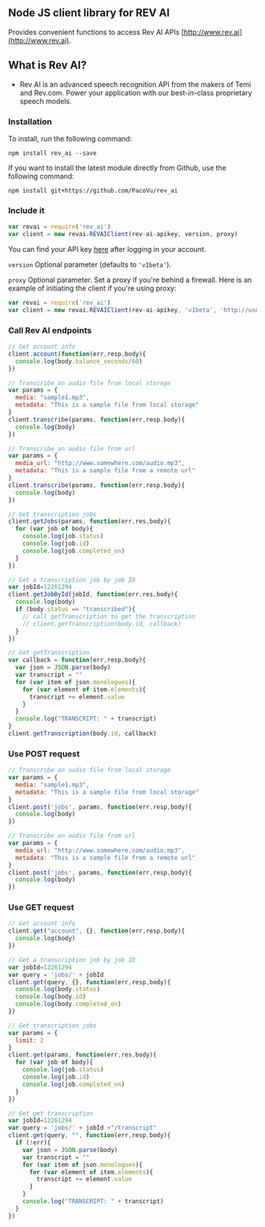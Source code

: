 ## Node JS client library for REV AI
Provides convenient functions to access Rev AI APIs [http://www.rev.ai](http://www.rev.ai).

## What is Rev AI?
* Rev AI is an advanced speech recognition API from the makers of Temi and Rev.com. Power your application with our best-in-class proprietary speech models.


### Installation
To install, run the following command:
```
npm install rev_ai --save
```
If you want to install the latest module directly from Github, use the following command:
```
npm install git+https://github.com/PacoVu/rev_ai
```

### Include it
```js
var revai = require('rev_ai')
var client = new revai.REVAIClient(rev-ai-apikey, version, proxy)
```
You can find your API key [here](https://www.rev.ai/settings) after logging in your account.

`version` Optional parameter (defaults to `'v1beta'`).

`proxy` Optional parameter. Set a proxy if you're behind a firewall. Here is an example of initiating the client if you're using proxy:
```js
var revai = require('rev_ai')
var client = new revai.REVAIClient(rev-ai-apikey, 'v1beta', 'http://user:pass@proxy.server.com:3128')
```
### Call Rev AI endpoints
```js
// Get account info
client.account(function(err,resp,body){
  console.log(body.balance_seconds/60)
})

// Transcribe an audio file from local storage
var params = {
  media: "sample1.mp3",
  metadata: "This is a sample file from local storage"
}
client.transcribe(params, function(err,resp,body){
  console.log(body)
})

// Transcribe an audio file from url
var params = {
  media_url: "http://www.somewhere.com/audio.mp3",
  metadata: "This is a sample file from a remote url"
}
client.transcribe(params, function(err,resp,body){
  console.log(body)
})

// Get transcription jobs
client.getJobs(params, function(err,res,body){
  for (var job of body){
    console.log(job.status)
    console.log(job.id)
    console.log(job.completed_on)
  }
})

// Get a transcription job by job ID
var jobId=12261294
client.getJobById(jobId, function(err,res,body){
  console.log(body)
  if (body.status == "transcribed"){
    // call getTranscription to get the transcription
    // client.getTranscription(body.id, callback)
  }
})

// Get getTranscription
var callback = function(err,resp,body){
  var json = JSON.parse(body)
  var transcript = ""
  for (var item of json.monologues){
    for (var element of item.elements){
      transcript += element.value
    }
  }
  console.log("TRANSCRIPT: " + transcript)
}
client.getTranscription(body.id, callback)
```

### Use POST request
```js
// Transcribe an audio file from local storage
var params = {
  media: "sample1.mp3",
  metadata: "This is a sample file from local storage"
}
client.post('jobs', params, function(err,resp,body){
  console.log(body)
})

// Transcribe an audio file from url
var params = {
  media_url: "http://www.somewhere.com/audio.mp3",
  metadata: "This is a sample file from a remote url"
}
client.post('jobs', params, function(err,resp,body){
  console.log(body)
})
```

### Use GET request
```js
// Get account info
client.get("account", {}, function(err,resp,body){
  console.log(body)
})

// Get a transcription job by job ID
var jobId=12261294
var query = 'jobs/' + jobId
client.get(query, {}, function(err,resp,body){
  console.log(body.status)
  console.log(body.id)
  console.log(body.completed_on)
})

// Get transcription jobs
var params = {
  limit: 2
}
client.get(params, function(err,res,body){
  for (var job of body){
    console.log(job.status)
    console.log(job.id)
    console.log(job.completed_on)
  }
})

// Get get transcription
var jobId=12261294
var query = 'jobs/' + jobId +"/transcript"
client.get(query, "", function(err,resp,body){
  if (!err){
    var json = JSON.parse(body)
    var transcript = ""
    for (var item of json.monologues){
      for (var element of item.elements){
        transcript += element.value
      }
    }
    console.log("TRANSCRIPT: " + transcript)
  }
})
```
